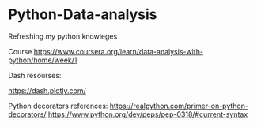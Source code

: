 # Python-Data-analysis
Refreshing my python knowleges

Course
https://www.coursera.org/learn/data-analysis-with-python/home/week/1


Dash resourses:

https://dash.plotly.com/

Python decorators references:
https://realpython.com/primer-on-python-decorators/
https://www.python.org/dev/peps/pep-0318/#current-syntax
